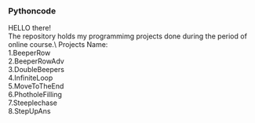 ### Pythoncode
HELLO there!\
The repository holds my programmimg projects done during the period of online course.\ 
Projects Name:\
1.BeeperRow\
2.BeeperRowAdv\
3.DoubleBeepers\
4.InfiniteLoop\
5.MoveToTheEnd\
6.PhotholeFilling\
7.Steeplechase\
8.StepUpAns
